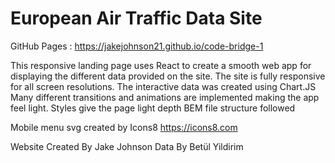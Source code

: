 # European Air Traffic Data Site

GitHub Pages : https://jakejohnson21.github.io/code-bridge-1

This responsive landing page uses React to create a smooth web app for displaying the different data provided on the site.
The site is fully responsive for all screen resolutions.
The interactive data was created using Chart.JS
Many different transitions and animations are implemented making the app feel light.
Styles give the page light depth
BEM file structure followed

Mobile menu svg created by Icons8 https://icons8.com

Website Created By Jake Johnson
Data By Betül Yildirim
